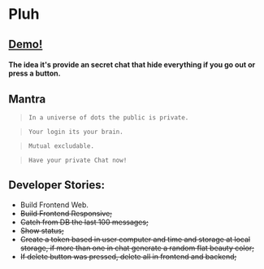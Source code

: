 # Pluh

## [Demo!](https://pluhmessage.web.app/) 
#### The idea it's provide an secret chat that hide everything if you go out or press a button.


## Mantra
> `In a universe of dots the public is private.`

> `Your login its your brain.`

> `Mutual excludable.`

> `Have your private Chat now!`

 
## Developer Stories:
-  Build Frontend Web.
-  <del>Build Frontend Responsive;<del>
-  <del>Catch from DB the last 100 messages;<del>
-  <del>Show status;<del>
-  <del>Create a token based in user computer and time and storage at local storage, if more than one in chat generate a random flat beauty color;<del>
-  <del>If delete button was pressed, delete all in frontend and backend;<del>
 

